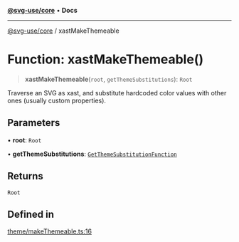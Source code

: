 [**@svg-use/core**](../README.md) • **Docs**

---

[@svg-use/core](../README.md) / xastMakeThemeable

# Function: xastMakeThemeable()

> **xastMakeThemeable**(`root`, `getThemeSubstitutions`): `Root`

Traverse an SVG as xast, and substitute hardcoded color values with other ones
(usually custom properties).

## Parameters

• **root**: `Root`

• **getThemeSubstitutions**:
[`GetThemeSubstitutionFunction`](../type-aliases/GetThemeSubstitutionFunction.md)

## Returns

`Root`

## Defined in

[theme/makeThemeable.ts:16](https://github.com/fpapado/svg-use/blob/cfb17d16e4effa2c9dcbf7f704dead47a35e60aa/packages/core/src/theme/makeThemeable.ts#L16)
